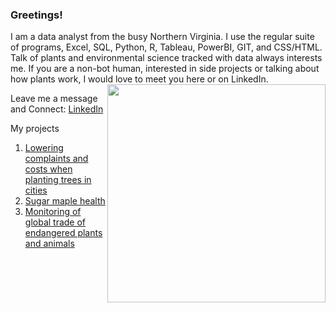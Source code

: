 ### Greetings!
I am a data analyst from the busy Northern Virginia. I use the regular suite of programs, Excel, SQL, Python, R, Tableau, PowerBI, GIT, and CSS/HTML. Talk of plants and environmental science tracked with data always interests me. If you are a non-bot human, interested in side projects or talking about how plants work, I would love to meet you here or on LinkedIn.
<img align="right" width="349" height="auto" src="http://fullstackacademy.in/wp-content/uploads/2020/09/New-Project.png">

Leave me a message and Connect: <a href="https://www.linkedin.com/in/wurdruw-zurovast/">LinkedIn</a>

My projects
1. <a href= "https://github.com/crystalio303/new-york-forms/blob/main/README.md">Lowering complaints and costs when planting trees in cities</a>
2. <a href="https://github.com/crystalio303/acer-saccharum-geology">Sugar maple health</a>
3. <a href="https://github.com/crystalio303/global-species-trade">Monitoring of global trade of endangered plants and animals</a>
